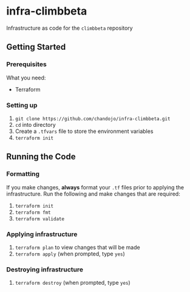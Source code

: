 # infra-climbbeta
Infrastructure as code for the `climbbeta` repository

## Getting Started
### Prerequisites

What you need:
- Terraform

### Setting up
1. `git clone https://github.com/chandojo/infra-climbbeta.git`
2. `cd` into directory
3. Create a `.tfvars` file to store the environment variables
4. `terraform init`

## Running the Code
### Formatting
If you make changes, **always** format your `.tf` files prior to applying the infrastructure. Run the following and make changes that are required:
1. `terraform init`
2. `terraform fmt`
3. `terraform validate`

### Applying infrastructure
1. `terraform plan` to view changes that will be made
2. `terraform apply` (when prompted, type `yes`)

### Destroying infrastructure
1. `terraform destroy` (when prompted, type `yes`)


